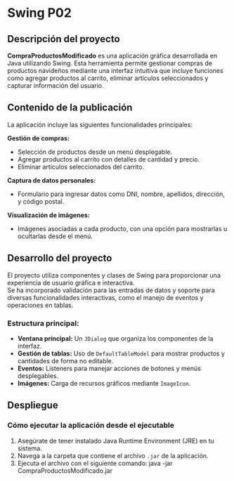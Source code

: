 # Swing P02

## Descripción del proyecto

**CompraProductosModificado** es una aplicación gráfica desarrollada en Java utilizando Swing. 
Esta herramienta permite gestionar compras de productos navideños mediante una interfaz intuitiva que incluye funciones como agregar productos al carrito, eliminar artículos seleccionados y capturar información del usuario.

## Contenido de la publicación

La aplicación incluye las siguientes funcionalidades principales:

**Gestión de compras:**
  - Selección de productos desde un menú desplegable.
  - Agregar productos al carrito con detalles de cantidad y precio.
  - Eliminar artículos seleccionados del carrito.
  
**Captura de datos personales:**
  - Formulario para ingresar datos como DNI, nombre, apellidos, dirección, y código postal.

**Visualización de imágenes:**
  - Imágenes asociadas a cada producto, con una opción para mostrarlas u ocultarlas desde el menú.

## Desarrollo del proyecto

El proyecto utiliza componentes y clases de Swing para proporcionar una experiencia de usuario gráfica e interactiva.  
Se ha incorporado validación para las entradas de datos y soporte para diversas funcionalidades interactivas, como el manejo de eventos y operaciones en tablas.

### Estructura principal:

- **Ventana principal:** Un `JDialog` que organiza los componentes de la interfaz.
- **Gestión de tablas:** Uso de `DefaultTableModel` para mostrar productos y cantidades de forma no editable.
- **Eventos:** Listeners para manejar acciones de botones y menús desplegables.
- **Imágenes:** Carga de recursos gráficos mediante `ImageIcon`.

## Despliegue

### Cómo ejecutar la aplicación desde el ejecutable

1. Asegúrate de tener instalado Java Runtime Environment (JRE) en tu sistema.
2. Navega a la carpeta que contiene el archivo `.jar` de la aplicación.
3. Ejecuta el archivo con el siguiente comando:
   java -jar CompraProductosModificado.jar
